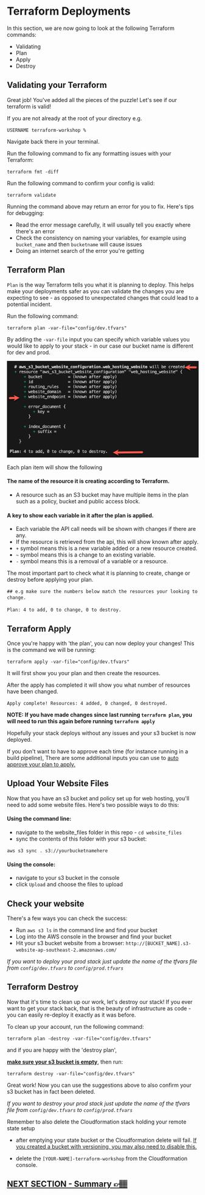 # Terraform Deployments

In this section, we are now going to look at the following Terraform commands:

- Validating
- Plan
- Apply
- Destroy

## Validating your Terraform

Great job! You've added all the pieces of the puzzle! Let's see if our terraform is valid!

If you are not already at the root of your directory
e.g. 
```
USERNAME terraform-workshop %
```
Navigate back there in your terminal.


Run the following command to fix any formatting issues with your Terraform:

```
terraform fmt -diff
```

Run the following command to confirm your config is valid:

```
terraform validate
```

Running the command above may return an error for you to fix. Here's tips for debugging:

- Read the error message carefully, it will usually tell you exactly where there's an error
- Check the consistency on naming your variables, for example using `bucket_name` and then `bucketname` will cause issues
- Doing an internet search of the error you're getting

## Terraform Plan

`Plan` is the way Terraform tells you what it is planning to deploy. This helps make your deployments safer as you can validate the changes you are expecting to see - as opposed to unexpectated changes that could lead to a potential incident.

Run the following command:

```
terraform plan -var-file="config/dev.tfvars"
```

By adding the `-var-file` input you can specify which variable values you would like to apply to your stack - in our case our bucket name is different for dev and prod.

![terraform-plan](../images/terraform-plan.png)

Each plan item will show the following

#### The name of the resource it is creating according to Terraform. 
* A resource such as an S3 bucket may have multiple items in the plan such as a policy, bucket and public access block.

#### A key to show each variable in it after the plan is applied.
* Each variable the API call needs will be shown with changes if there are any.
* If the resource is retrieved from the api, this will show known after apply. 
* `+` symbol means this is a new variable added or a new resource created.
* `~` symbol means this is a change to an existing variable.
* `-` symbol means this is a removal of a variable or a resource.

The most important part to check what it is planning to create, change or destroy before applying your plan.

```
## e.g make sure the numbers below match the resources your looking to change. 

Plan: 4 to add, 0 to change, 0 to destroy.
```

## Terraform Apply

Once you're happy with 'the plan', you can now deploy your changes! This is the command we will be running:

```
terraform apply -var-file="config/dev.tfvars"
```
It will first show you your plan and then create the resources. 

After the apply has completed it will show you what number of resources have been changed. 
```
Apply complete! Resources: 4 added, 0 changed, 0 destroyed.
```

**NOTE: If you have made changes since last running `terraform plan`, you will need to run this again before running `terraform apply`**

Hopefully your stack deploys without any issues and your s3 bucket is now deployed.

If you don't want to have to approve each time (for instance running in a build pipeline), There are some additional inputs you can use to [auto approve your plan to apply.](https://developer.hashicorp.com/terraform/tutorials/automation/automate-terraform?utm_source=WEBSITE&utm_medium=WEB_IO&utm_offer=ARTICLE_PAGE&utm_content=DOCS#automated-terraform-cli-workflow)

## Upload Your Website Files

Now that you have an s3 bucket and policy set up for web hosting, you'll need to add some website files. Here's two possible ways to do this:

#### Using the command line:

- navigate to the website_files folder in this repo - `cd website_files`
- sync the contents of this folder with your s3 bucket:

```
aws s3 sync . s3://yourbucketnamehere
```

#### Using the console:

- navigate to your s3 bucket in the console
- click `Upload` and choose the files to upload

## Check your website

There's a few ways you can check the success:

- Run `aws s3 ls` in the command line and find your bucket
- Log into the AWS console in the browser and find your bucket
- Hit your s3 bucket website from a browser: `http://[BUCKET_NAME].s3-website-ap-southeast-2.amazonaws.com/`

_If you want to deploy your prod stack just update the name of the tfvars file from `config/dev.tfvars` to `config/prod.tfvars`_

## Terraform Destroy

Now that it's time to clean up our work, let's destroy our stack! If you ever want to get your stack back, that is the beauty of infrastructure as code - you can easily re-deploy it exactly as it was before.

To clean up your account, run the following command:

```
terraform plan -destroy -var-file="config/dev.tfvars"
```

and if you are happy with the 'destroy plan', 

[**make sure your s3 bucket is empty**](https://docs.aws.amazon.com/AmazonS3/latest/userguide/empty-bucket.html), then run:

```
terraform destroy -var-file="config/dev.tfvars"
```

Great work! Now you can use the suggestions above to also confirm your s3 bucket has in fact been deleted.

_If you want to destroy your prod stack just update the name of the tfvars file from `config/dev.tfvars` to `config/prod.tfvars`_

Remember to also delete the Cloudformation stack holding your remote state setup
-  after emptying your state bucket or the Cloudformation delete will fail. [If you created a bucket with versioning, you may also need to disable this.](https://repost.aws/knowledge-center/s3-delete-bucket) 

- delete the `[YOUR-NAME]-terraform-workshop` from the Cloudformation console.

## [NEXT SECTION - Summary 👉🏽](08-summary.md)
